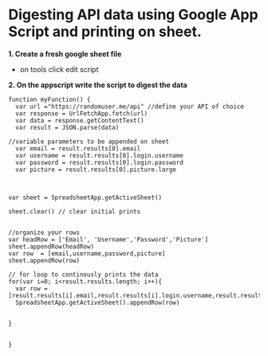 # Digesting API data using Google App Script and printing on sheet.

 **1. Create a fresh google sheet file**
- on tools click edit script

**2. On the appscript write the script to digest the data**

```
function myFunction() {
  var url ="https://randomuser.me/api" //define your API of choice 
  var response = UrlFetchApp.fetch(url)
  var data = response.getContentText()
  var result = JSON.parse(data)

//variable parameters to be appended on sheet
  var email = result.results[0].email
  var username = result.results[0].login.username
  var password = result.results[0].login.password
  var picture = result.results[0].picture.large



var sheet = SpreadsheetApp.getActiveSheet()

sheet.clear() // clear initial prints


//organize your rows
var headRow = ['Email', 'Username','Password','Picture']
sheet.appendRow(headRow)
var row  = [email,username,password,picture]
sheet.appendRow(row)

// for loop to continously prints the data
for(var i=0; i<result.results.length; i++){
  var row = [result.results[i].email,result.results[i].login.username,result.results[i].login.password,result.results[i].picture.large]
  SpreadsheetApp.getActiveSheet().appendRow(row)


}


}
```